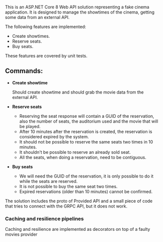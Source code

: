This is an ASP.NET Core 8 Web API solution representing a fake cinema application.
It is designed to manage the showtimes of the cinema, getting some data from an external API.

The following features are implemented:

- Create showtimes.
- Reserve seats.
- Buy seats.

These features are covered by unit tests.


## Commands:

- **Create showtime**
    
    Should create showtime and should grab the movie data from the external API.
    
- **Reserve seats**
    - Reserving the seat response will contain a GUID of the reservation, also the number of seats, the auditorium used and the movie that will be played.
    - After 10 minutes after the reservation is created, the reservation is considered expired by the system.
    - It should not be possible to reserve the same seats two times in 10 minutes.
    - It shouldn't be possible to reserve an already sold seat.
    - All the seats, when doing a reservation, need to be contiguous.
- **Buy seats**
    - We will need the GUID of the reservation, it is only possible to do it while the seats are reserved.
    - It is not possible to buy the same seat two times.
    - Expired reservations (older than 10 minutes) cannot be confirmed.
   
The solution includes the proto of Provided API and a small piece of code that tries to connect with the GRPC API, but it does not work.

### Caching and resilience pipelines

Caching and resilience are implemented as decorators on top of a faulty movies provider
